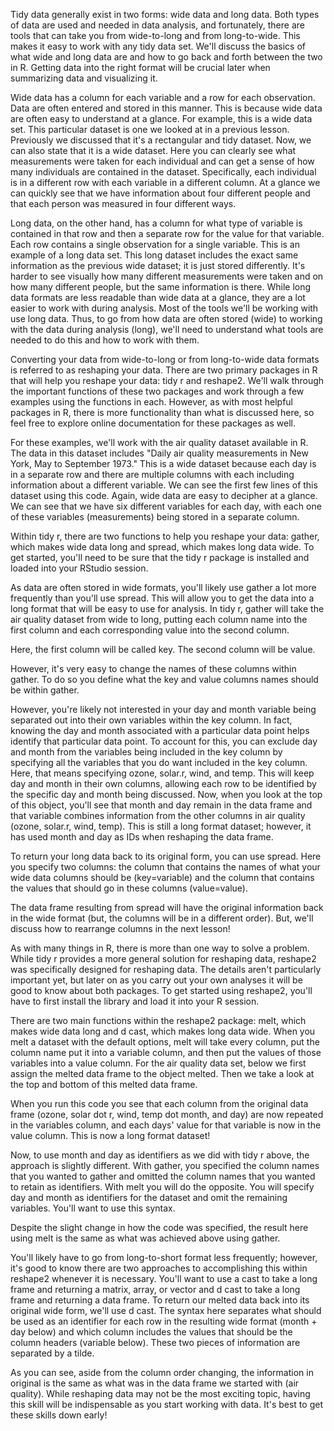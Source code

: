 Tidy data generally exist in two forms: wide data and long data. Both types of data are used and needed in data analysis, and fortunately, there are tools that can take you from wide-to-long and from long-to-wide. This makes it easy to work with any tidy data set. We'll discuss the basics of what wide and long data are and how to go back and forth between the two in R. Getting data into the right format will be crucial later when summarizing data and visualizing it.

Wide data has a column for each variable and a row for each observation. Data are often entered and stored in this manner. This is because wide data are often easy to understand at a glance. For example, this is a wide data set. This particular dataset is one we looked at in a previous lesson. Previously we discussed that it's a rectangular and tidy dataset. Now, we can also state that it is a wide dataset. Here you can clearly see what measurements were taken for each individual and can get a sense of how many individuals are contained in the dataset. Specifically, each individual is in a different row with each variable in a different column. At a glance we can quickly see that we have information about four different people and that each person was measured in four different ways. 

Long data, on the other hand, has a column for what type of variable is contained in that row and then a separate row for the value for that variable. Each row contains a single observation for a single variable.  This is an example of a long data set. This long dataset includes the exact same information as the previous wide dataset; it is just stored differently. It's harder to see visually how many different measurements were taken and on how many different people, but the same information is there. While long data formats are less readable than wide data at a glance, they are a lot easier to work with during analysis. Most of the tools we'll be working with use long data. Thus, to go from how data are often stored (wide) to working with the data during analysis (long), we'll need to understand what tools are needed to do this and how to work with them.

Converting your data from wide-to-long or from long-to-wide data formats is referred to as reshaping your data. There are two primary packages in R that will help you reshape your data: tidy r and reshape2. We'll walk through the important functions of these two packages and work through a few examples using the functions in each. However, as with most helpful packages in R, there is more functionality than what is discussed here, so feel free to explore online documentation for these packages as well. 

For these examples, we'll work with the air quality dataset available in R.  The data in this dataset includes "Daily air quality measurements in New York, May to September 1973." This is a wide dataset because each day is in a separate row and there are multiple columns with each including information about a different variable. We can see the first few lines of this dataset using this code. Again, wide data are easy to decipher at a glance. We can see that we have six different variables for each day, with each one of these variables (measurements) being stored in a separate column.

Within tidy r, there are two functions to help you reshape your data: gather, which makes wide data long and spread, which makes long data wide. To get started, you'll need to be sure that the tidy r package is installed and loaded into your RStudio session.

As data are often stored in wide formats, you'll likely use gather a lot more frequently than you'll use spread. This will allow you to get the data into a long format that will be easy to use for analysis. In tidy r, gather will take the air quality dataset from wide to long, putting each column name into the first column and each corresponding value into the second column. 

Here, the first column will be called key. The second column will be value.

However, it's very easy to change the names of these columns within gather. To do so you define what the key and value columns names should be within gather.

However, you're likely not interested in your day and month variable being separated out into their own variables within the key column. In fact, knowing the day and month associated with a particular data point helps identify that particular data point. To account for this, you can exclude day and month from the variables being included in the key column by specifying all the variables that you do want included in the key column.  Here, that means specifying ozone, solar.r, wind, and temp. This will keep day and month in their own columns, allowing each row to be identified by the specific day and month being discussed. Now, when you look at the top of this object, you'll see that month and day remain in the data frame and that variable combines information from the other columns in air quality (ozone, solar.r, wind, temp). This is still a long format dataset; however, it has used month and day as IDs when reshaping the data frame.

To return your long data back to its original form, you can use spread. Here you specify two columns: the column that contains the names of what your wide data columns should be (key=variable) and the column that contains the values that should go in these columns (value=value).

The data frame resulting from spread will have the original information back in the wide format (but, the columns will be in a different order). But, we'll discuss how to rearrange columns in the next lesson!
  
As with many things in R, there is more than one way to solve a problem. While tidy r provides a more general solution for reshaping data, reshape2 was specifically designed for reshaping data. The details aren't particularly important yet, but later on as you carry out your own analyses it will be good to know about both packages. To get started using reshape2, you'll have to first install the library and load it into your R session. 

There are two main functions within the reshape2 package: melt, which makes wide data long and d cast, which makes long data wide. When you melt a dataset with the default options, melt will take every column, put the column name put it into a variable column, and then put the values of those variables into a value column. For the air quality data set, below we first assign the melted data frame to the object melted. Then we take a look at the top and bottom of this melted data frame.

When you run this code you see that each column from the original data frame (ozone, solar dot r, wind, temp dot month, and day) are now repeated in the variables column, and each days' value for that variable is now in the value column. This is now a long format dataset!

Now, to use month and day as identifiers as we did with tidy r above, the approach is slightly different. With gather, you specified the column names that you wanted to gather and omitted the column names that you wanted to retain as identifiers. With melt you will do the opposite. You will specify day and month as identifiers for the dataset and omit the remaining variables. You'll want to use this syntax.

Despite the slight change in how the code was specified, the result here using melt is the same as what was achieved above using gather.

You'll likely have to go from long-to-short format less frequently; however, it's good to know there are two approaches to accomplishing this within reshape2 whenever it is necessary. You'll want to use a cast to take a long frame and returning a matrix, array, or vector and d cast to take a long frame and returning a data frame. To return our melted data back into its original wide form, we'll use d cast. The syntax here separates what should be used as an identifier for each row in the resulting wide format (month + day below) and which column includes the values that should be the column headers (variable below). These two pieces of information are separated by a tilde.

As you can see, aside from the column order changing, the information in original is the same as what was in the data frame we started with (air quality). While reshaping data may not be the most exciting topic, having this skill will be indispensable as you start working with data. It's best to get these skills down early!
